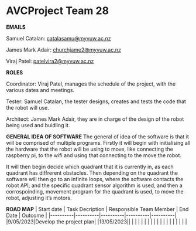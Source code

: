 # AVCProject Team 28

**EMAILS**

Samuel Catalan: catalasamu@myvuw.ac.nz

James Mark Adair: churchjame2@myvuw.ac.nz

Viraj Patel: patelvira2@myvuw.ac.nz

**ROLES**

Coordinator: Viraj Patel, manages the schedule of the project, with the various dates and meetings.

Tester: Samuel Catalan, the tester designs, creates and tests the code that the robot will use. 

Architect: James Mark Adair, they are in charge of the design of the robot being used and buidling it. 




**GENERAL IDEA OF SOFTWARE** 
The general of idea of the software is that it will be comprised of multiple programs.
Firstly it will begin with initialising all the hardware that the robot will be using to move, like connecting the raspberry pi, to the wifi and using that connecting to the move the robot. 

It will then begin decide which quadrant that it is currently in, as each quadrant has diffrerent obstacles. Then depending on the quadrant the software will then go to an infinite loops, where the software contacts the robot API, and the specific quadrant sensor algorithm is used, and then a corrospoinding, movement program for the quadrant is used, to move the robot, adjusting it’s motors. 





**ROAD MAP**
| Start date | Task Decription | Responsible Team Member | End Date | Outcome |
|----------|----------|----------|----------|----------|
|9/05/2023|Develop the project plan|          |13/05/2023||
|          |          |          |          |          |
|          |          |          |          |          |
|          |          |          |          |          | 
